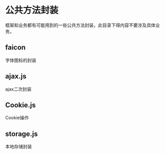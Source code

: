 # 公共方法封装

框架和业务都有可能用到的一些公共方法封装，此目录下得内容不要涉及具体业务。

## faicon
字体图标的封装

## ajax.js
ajax二次封装

## Cookie.js
Cookie操作

## storage.js
本地存储封装